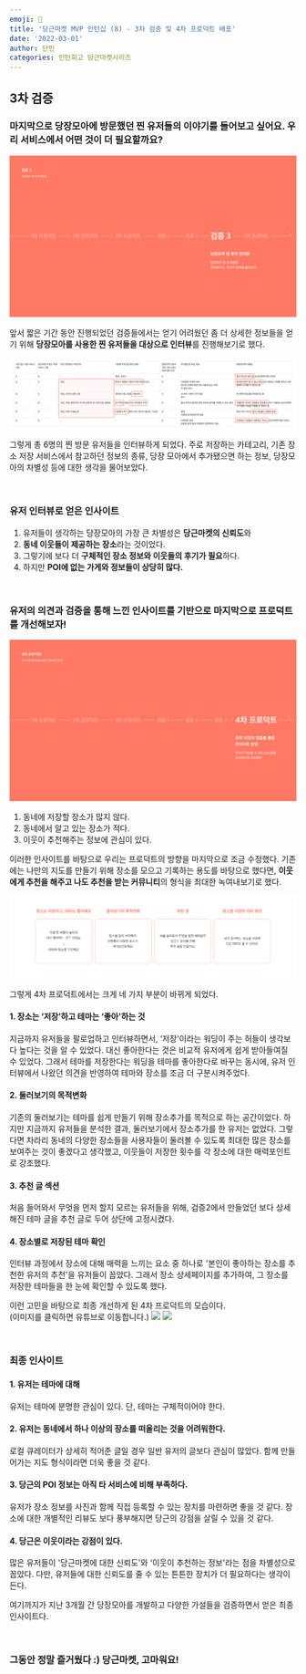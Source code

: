 ```yaml
---
emoji: 🥕
title: '당근마켓 MVP 인턴십 (8) - 3차 검증 및 4차 프로덕트 배포'
date: '2022-03-01'
author: 단민
categories: 인턴회고 당근마켓시리즈
---
```


## 3차 검증

### 마지막으로 당장모아에 방문했던 찐 유저들의 이야기를 들어보고 싶어요. 우리 서비스에서 어떤 것이 더 필요할까요?

![](0.png)

앞서 짧은 기간 동안 진행되었던 검증들에서는 얻기 어려웠던 좀 더 상세한 정보들을 얻기 위해 **당장모아를 사용한 찐 유저들을 대상으로 인터뷰**를 진행해보기로 했다.

![](1.png)

그렇게 총 6명의 찐 방문 유저들을 인터뷰하게 되었다. 주로 저장하는 카테고리, 기존 장소 저장 서비스에서 참고하던 정보의 종류, 당장 모아에서 추가됐으면 하는 정보, 당장모아의 차별성 등에 대한 생각을 물어보았다.

&nbsp;

### 유저 인터뷰로 얻은 인사이트

1. 유저들이 생각하는 당장모아의 가장 큰 차별성은 **당근마켓의 신뢰도**와
2. **동네 이웃들이 제공하는 장소**라는 것이었다.
3. 그렇기에 보다 더 **구체적인 장소 정보와 이웃들의 후기가 필요**하다.
4. 하지만 **POI에 없는 가게와 정보들이 상당히 많다.**

&nbsp;

### 유저의 의견과 검증을 통해 느낀 인사이트를 기반으로 마지막으로 프로덕트를 개선해보자!

![](2.png)

1. 동네에 저장할 장소가 많지 않다.
2. 동네에서 알고 있는 장소가 적다.
3. 이웃이 추천해주는 정보에 관심이 있다.

이러한 인사이트를 바탕으로 우리는 프로덕트의 방향을 마지막으로 조금 수정했다. 기존에는 나만의 지도를 만들기 위해 장소를 모으고 기록하는 용도를 바탕으로 했다면, **이웃에게 추천을 해주고 나도 추천을 받는 커뮤니티**의 형식을 최대한 녹여내보기로 했다.

![](3.png)

그렇게 4차 프로덕트에서는 크게 네 가지 부분이 바뀌게 되었다.

#### 1. 장소는 ‘저장’하고 테마는 ‘좋아'하는 것

지금까지 유저들을 팔로업하고 인터뷰하면서, ‘저장'이라는 워딩이 주는 허들이 생각보다 높다는 것을 알 수 있었다. 대신 좋아한다는 것은 비교적 유저에게 쉽게 받아들여질 수 있었다. 그래서 테마를 저장한다는 워딩을 테마를 좋아한다로 바꾸는 동시에, 유저 인터뷰에서 나왔던 의견을 반영하여 테마와 장소를 조금 더 구분시켜주었다.

#### 2. 둘러보기의 목적변화

기존의 둘러보기는 테마를 쉽게 만들기 위해 장소추가를 목적으로 하는 공간이었다. 하지만 지금까지 유저들을 분석한 결과, 둘러보기에서 장소추가를 한 유저는 없었다. 그렇다면 차라리 동네의 다양한 장소들을 사용자들이 둘러볼 수 있도록 최대한 많은 장소를 보여주는 것이 좋겠다고 생각했고, 이웃들이 저장한 횟수를 각 장소에 대한 매력포인트로 강조했다.

#### 3. 추천 글 섹션

처음 들어와서 무엇을 먼저 할지 모르는 유저들을 위해, 검증2에서 만들었던 보다 상세해진 테마 글을 추천 글로 두어 상단에 고정시켰다.

#### 4. 장소별로 저장된 테마 확인

인터뷰 과정에서 장소에 대해 매력을 느끼는 요소 중 하나로 '본인이 좋아하는 장소를 추천한 유저의 추천'을 유저들이 꼽았다. 그래서 장소 상세페이지를 추가하여, 그 장소를 저장한 테마들을 한 눈에 확인할 수 있도록 했다.

이런 고민을 바탕으로 최종 개선하게 된 4차 프로덕트의 모습이다.  
(이미지를 클릭하면 유튜브로 이동합니다.)
![](https://youtu.be/WorMzungOjc)
[![](https://img.youtube.com/vi/WorMzungOjc/0.jpg)](https://youtu.be/WorMzungOjc)

&nbsp;

### 최종 인사이트

#### 1. 유저는 테마에 대해
유저는 테마에 분명한 관심이 있다. 단, 테마는 구체적이어야 한다.

#### 2. 유저는 동네에서 하나 이상의 장소를 떠올리는 것을 어려워한다.
로컬 큐레이터가 상세히 적어준 글일 경우 일반 유저의 글보다 관심이 많았다. 함께 만들어가는 지도 형식이라면 더욱 좋을 것 같다.

#### 3. 당근의 POI 정보는 아직 타 서비스에 비해 부족하다.
유저가 장소 정보를 사진과 함께 직접 등록할 수 있는 장치를 마련하면 좋을 것 같다. 장소에 대한 개별적인 리뷰도 보다 풍부해지면 당근의 강점을 살릴 수 있을 것 같다.

#### 4. 당근은 이웃이라는 강점이 있다.
많은 유저들이 '당근마켓에 대한 신뢰도'와 ‘이웃이 추천하는 정보'라는 점을 차별성으로 꼽았다. 다만, 유저들에 대한 신뢰도를 줄 수 있는 튼튼한 장치가 더 필요하다는 생각이 든다.

여기까지가 지난 3개월 간 당장모아를 개발하고 다양한 가설들을 검증하면서 얻은 최종 인사이트다.

&nbsp;

### 그동안 정말 즐거웠다 :) 당근마켓, 고마워요!